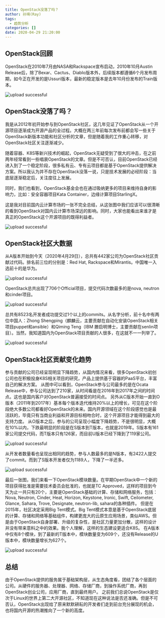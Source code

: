 ```yaml
---
title: OpenStack没落了吗？
author: 孙琦(Ray)
tags:
  - 趋势分析
categories: []
date: 2020-04-29 21:20:00
---
```

## OpenStack回顾

OpenStack在2010年7月由NASA和Rackspace宣布启动，2010年10月Austin Release后，除了Bexar、Cactus、Diablo版本外，后续版本都遵循6个月发布周期，如今正在开发的是Ussuri版本，最新的稳定版本是去年10月份发布的Train版本。

![upload successful](/images/pasted-42.png)


## OpenStack没落了吗？

我是从2012年初开始参与到OpenStack社区，这几年见证了OpenStack从一个开源项目逐渐成为开源产品的全过程。大概在两三年前每次发布前都会写一些关于OpenStack新版本功能和社区分析的文章，但是随着我的工作重心转移，对OpenStack社区关注逐渐减少。

<!-- more -->

随着容器、K8S等新兴技术的崛起，OpenStack无疑受到了很大的冲击，在之前两年经常看到一些唱衰OpenStack的文章。但是不可否认，目前OpenStack已经进入到了一个稳定阶段，很多私有云、专有云项目都是基于OpenStack提供解决方案。所以我认为并不存在OpenStack没落一说，只是技术发展的必经阶段：当底层逐渐稳定后，关注度往上发展。

同时，我们也看到，OpenStack基金会也在通过吸纳更多的项目来维持自身的影响力，比如：安全容器项目Kata Container，边缘计算项目StarlingX。

这是我对目前国内云计算市场的一张不完全总结，从这张图中我们应该可以很清晰的看到OpenStack对国内云计算市场深远的影响。同时，大家也能看出来谁才是真正的OpenStack这个开源项目的既得利益者。

![upload successful](/images/pasted-44.png)

## OpenStack社区大数据

从A版本开始到今天（2020年4月29日），总共有442家公司为OpenStack社区贡献过代码。排名前三位的分别是：Red Hat, Rackspace和Mirantis。中国唯一入选前十的是华为。

![upload successful](/images/pasted-45.png)

OpenStack总共出现了706个Official项目，提交代码次数最多的是nova, neutron和cinder项目。

![upload successful](/images/pasted-46.png)

总共有8523名开发者成功提交过1个以上的commits。从名字分析，前十名中有两位中国人：Zhong Shengping（麒麟云，主要贡献在自动化安装OpenStack相关项目puppet和ansible）和Qiming Teng（IBM 滕启明博士，主要贡献在senlin项目）。当然，我知道国内为OpenStack项目贡献的人很多，在这就不一一列举了。

![upload successful](/images/pasted-47.png)

## OpenStack社区贡献变化趋势

参与贡献的公司已经呈现明显下降趋势，从国内情况来看，很多OpenStack初创公司也在积极投身K8S相关项目的研究，产品上提供基于容器的PaaS平台，丰富自己的解决方案。
从图中可以看到，OpenStack参与公司最多的是在Ocata Release中，参与公司达到了210家，从时间看是在2016年到2017年之间的时间点。这也是国内客户对OpenStack普遍接受的时间点。
另外从C版本开始一直到O版本（2011年到2017年）基本每个版本迭代维持20%以上的增长，可见在这个阶段绝大多数公司都看好OpenStack的未来。国内开源领域在这个阶段感觉也是最活跃的，毕竟只有当商业利益和开源目标相吻合时，这个开源项目才能得到最大的支持力度。
从O版本之后，参与的公司呈现小幅度下降趋势，不是很明显，大概在10%以内，下跌最明显的阶段是在S版本到T版本，也就是2019年。S版本有161家公司提交代码，而T版本只有126家，而目前U版本已经下降到了119家公司。

![upload successful](/images/pasted-48.png)

从开发者数量看也呈现出相同的趋势，参与人数最多的是N版本，有2422人提交了commit。而到了S版本开发者仅为1189人，下降了一半还多。

![upload successful](/images/pasted-49.png)

最后一张图，我们来看一下OpenStack模块数量。在早期OpenStack中一个新的项目获得批准是需要技术委员会批准的，也就是TC Approved，这样的项目到今天为止一共只有20个，主要是OpenStack基础的计算、存储和网络服务，包括：Nova, Neutron, Cinder, Heat, Horizon, Keystone, Ironic, Swift, Ceilometer, Glance, Sahara, Trove, Designate, neutron-lib, sahara的各种插件。
但是在2015年，社区决定采用Big Tent模式。Big Tent模式本意是基于OpenStack底层的计算、存储和网络等基础组件，构建更庞大的云原生应用场景，类似AWS。但是由于OpenStack自身部署、升级的复杂性，是社区力量更加分散，这样的设计并没有带来意料之中的效果。我个人理解，这样的生态建设更适合K8S。
在A版本中仅有8个模块，到了最新的T版本中，模块数量变为609个，还没有Release的U版本中，模块数量增长为627个。

![upload successful](/images/pasted-50.png)

## 总结

由于OpenStack提供的服务属于基础架构层，从生态角度看，团结了各个层面的公司。从硬件的服务器、处理器、网络、存储厂商，到操作系统厂商，再到OpenStack创业公司，应用厂商，直到最终用户。
之前我们总说OpenStack是仅次于Linux的世界上第二大开源社区，不知道现在这种说法是否还准确。但是不可否认，OpenStack出现给了原来默默耕耘的开发者们走到前台充分展现的机会，也将国内开源的热潮推向了一个新的高度。